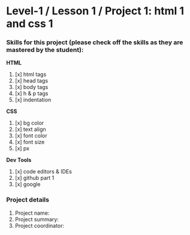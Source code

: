 # Level-1 / Lesson 1 / Project 1: html 1 and css 1

### Skills for this project (please check off the skills as they are mastered by the student):

**HTML**
 1. [x] html tags
 2. [x] head tags
 3. [x] body tags
 4. [x] h & p tags
 5. [x] indentation

**CSS**
  1. [x] bg color
  2. [x] text align
  3. [x] font color
  4. [x] font size
  5. [x] px

**Dev Tools**
  1. [x] code editors & IDEs
  2. [x] github part 1
  3. [x] google

### Project details
  1. Project name: 
  2. Project summary:
  3. Project coordinator: 
